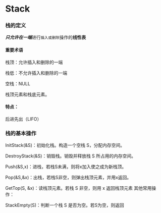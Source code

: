 # Stack

### 栈的定义

***只允许在一端***进行`插入或删除`操作的**线性表**

#### 重要术语

栈顶：允许插入和删除的一端

栈低：不允许插入和删除的一端

空栈：NULL

栈顶元素和栈底元素。

#### 特点：

后进先出（LIFO）

### 栈的基本操作

InitStack(&S)：初始化栈。构造一个空栈 S，分配内存空间。 

DestroyStack(&S)：销毁栈。销毁并释放栈 S 所占用的内存空间。 

Push(&S,x)：进栈，若栈S未满，则将x加入使之成为新栈顶。 

Pop(&S,&x)：出栈，若栈S非空，则弹出栈顶元素，并用x返回。 

GetTop(S, &x)：读栈顶元素。若栈 S 非空，则用 x 返回栈顶元素 其他常用操作：

 StackEmpty(S)：判断一个栈 S 是否为空。若S为空，则返回